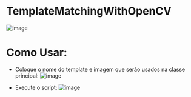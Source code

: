 # TemplateMatchingWithOpenCV
![image](https://github.com/Emanuelsmcastro/TemplateMatchingWithOpenCV/assets/93106680/7c8c79e5-159f-4962-97fc-9200f7bc4516)
# Como Usar:
- Coloque o nome do template e imagem que serão usados na classe principal:
  ![image](https://github.com/Emanuelsmcastro/TemplateMatchingWithOpenCV/assets/93106680/c0b4a571-9a33-4094-824c-52f16b9d3453)

- Execute o script:
  ![image](https://github.com/Emanuelsmcastro/TemplateMatchingWithOpenCV/assets/93106680/e8934e0d-9e64-4bc5-939e-21a05314ecd7)
